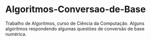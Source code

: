# Algoritmos-Conversao-de-Base
Trabalho de Algoritmos, curso de Ciência da Computação. Alguns algoritmos respondendo algumas questões de conversão de base numérica.
